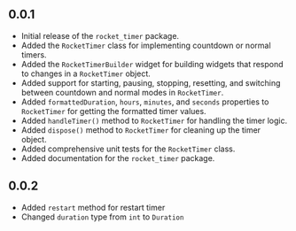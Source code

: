 ## 0.0.1

- Initial release of the `rocket_timer` package.
- Added the `RocketTimer` class for implementing countdown or normal timers.
- Added the `RocketTimerBuilder` widget for building widgets that respond to changes in a `RocketTimer` object.
- Added support for starting, pausing, stopping, resetting, and switching between countdown and normal modes in `RocketTimer`.
- Added `formattedDuration`, `hours`, `minutes`, and `seconds` properties to `RocketTimer` for getting the formatted timer values.
- Added `handleTimer()` method to `RocketTimer` for handling the timer logic.
- Added `dispose()` method to `RocketTimer` for cleaning up the timer object.
- Added comprehensive unit tests for the `RocketTimer` class.
- Added documentation for the `rocket_timer` package.

## 0.0.2
- Added `restart` method for restart timer
- Changed `duration` type from `int` to `Duration`